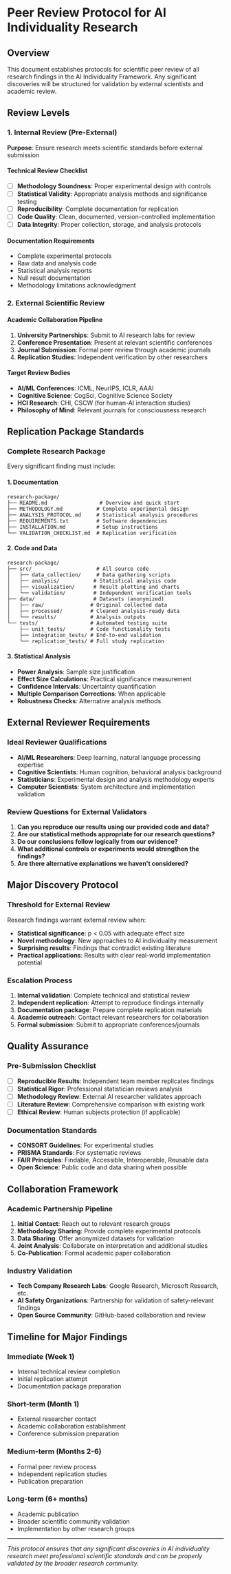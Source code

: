 # Peer Review Protocol for AI Individuality Research

## Overview

This document establishes protocols for scientific peer review of all research findings in the AI Individuality Framework. Any significant discoveries will be structured for validation by external scientists and academic review.

## Review Levels

### 1. Internal Review (Pre-External)
**Purpose**: Ensure research meets scientific standards before external submission

#### Technical Review Checklist
- [ ] **Methodology Soundness**: Proper experimental design with controls
- [ ] **Statistical Validity**: Appropriate analysis methods and significance testing  
- [ ] **Reproducibility**: Complete documentation for replication
- [ ] **Code Quality**: Clean, documented, version-controlled implementation
- [ ] **Data Integrity**: Proper collection, storage, and analysis protocols

#### Documentation Requirements
- Complete experimental protocols
- Raw data and analysis code
- Statistical analysis reports
- Null result documentation
- Methodology limitations acknowledgment

### 2. External Scientific Review

#### Academic Collaboration Pipeline
1. **University Partnerships**: Submit to AI research labs for review
2. **Conference Presentation**: Present at relevant scientific conferences
3. **Journal Submission**: Formal peer review through academic journals
4. **Replication Studies**: Independent verification by other researchers

#### Target Review Bodies
- **AI/ML Conferences**: ICML, NeurIPS, ICLR, AAAI
- **Cognitive Science**: CogSci, Cognitive Science Society
- **HCI Research**: CHI, CSCW (for human-AI interaction studies)
- **Philosophy of Mind**: Relevant journals for consciousness research

## Replication Package Standards

### Complete Research Package
Every significant finding must include:

#### 1. Documentation
```
research-package/
├── README.md                 # Overview and quick start
├── METHODOLOGY.md           # Complete experimental design
├── ANALYSIS_PROTOCOL.md     # Statistical analysis procedures
├── REQUIREMENTS.txt         # Software dependencies
├── INSTALLATION.md          # Setup instructions
└── VALIDATION_CHECKLIST.md  # Replication verification
```

#### 2. Code and Data
```
research-package/
├── src/                     # All source code
│   ├── data_collection/     # Data gathering scripts
│   ├── analysis/           # Statistical analysis code
│   ├── visualization/      # Result plotting and charts
│   └── validation/         # Independent verification tools
├── data/                   # Datasets (anonymized)
│   ├── raw/               # Original collected data
│   ├── processed/         # Cleaned analysis-ready data
│   └── results/           # Analysis outputs
└── tests/                 # Automated testing suite
    ├── unit_tests/        # Code functionality tests
    ├── integration_tests/ # End-to-end validation
    └── replication_tests/ # Full study replication
```

#### 3. Statistical Analysis
- **Power Analysis**: Sample size justification
- **Effect Size Calculations**: Practical significance measurement
- **Confidence Intervals**: Uncertainty quantification
- **Multiple Comparison Corrections**: When applicable
- **Robustness Checks**: Alternative analysis methods

## External Reviewer Requirements

### Ideal Reviewer Qualifications
- **AI/ML Researchers**: Deep learning, natural language processing expertise
- **Cognitive Scientists**: Human cognition, behavioral analysis background
- **Statisticians**: Experimental design and analysis methodology experts
- **Computer Scientists**: System architecture and implementation validation

### Review Questions for External Validators
1. **Can you reproduce our results using our provided code and data?**
2. **Are our statistical methods appropriate for our research questions?**
3. **Do our conclusions follow logically from our evidence?**
4. **What additional controls or experiments would strengthen the findings?**
5. **Are there alternative explanations we haven't considered?**

## Major Discovery Protocol

### Threshold for External Review
Research findings warrant external review when:
- **Statistical significance**: p < 0.05 with adequate effect size
- **Novel methodology**: New approaches to AI individuality measurement
- **Surprising results**: Findings that contradict existing literature
- **Practical applications**: Results with clear real-world implementation potential

### Escalation Process
1. **Internal validation**: Complete technical and statistical review
2. **Independent replication**: Attempt to reproduce findings internally
3. **Documentation package**: Prepare complete replication materials
4. **Academic outreach**: Contact relevant researchers for collaboration
5. **Formal submission**: Submit to appropriate conferences/journals

## Quality Assurance

### Pre-Submission Checklist
- [ ] **Reproducible Results**: Independent team member replicates findings
- [ ] **Statistical Rigor**: Professional statistician reviews analysis
- [ ] **Methodology Review**: External AI researcher validates approach
- [ ] **Literature Review**: Comprehensive comparison with existing work
- [ ] **Ethical Review**: Human subjects protection (if applicable)

### Documentation Standards
- **CONSORT Guidelines**: For experimental studies
- **PRISMA Standards**: For systematic reviews
- **FAIR Principles**: Findable, Accessible, Interoperable, Reusable data
- **Open Science**: Public code and data sharing when possible

## Collaboration Framework

### Academic Partnership Pipeline
1. **Initial Contact**: Reach out to relevant research groups
2. **Methodology Sharing**: Provide complete experimental protocols
3. **Data Sharing**: Offer anonymized datasets for validation
4. **Joint Analysis**: Collaborate on interpretation and additional studies
5. **Co-Publication**: Formal academic paper collaboration

### Industry Validation
- **Tech Company Research Labs**: Google Research, Microsoft Research, etc.
- **AI Safety Organizations**: Partnership for validation of safety-relevant findings
- **Open Source Community**: GitHub-based collaboration and review

## Timeline for Major Findings

### Immediate (Week 1)
- Internal technical review completion
- Initial replication attempt
- Documentation package preparation

### Short-term (Month 1)
- External researcher contact
- Academic collaboration establishment
- Conference submission preparation

### Medium-term (Months 2-6)
- Formal peer review process
- Independent replication studies
- Publication preparation

### Long-term (6+ months)
- Academic publication
- Broader scientific community validation
- Implementation by other research groups

---

*This protocol ensures that any significant discoveries in AI individuality research meet professional scientific standards and can be properly validated by the broader research community.*